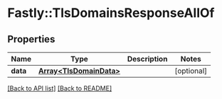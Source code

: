 # Fastly::TlsDomainsResponseAllOf

## Properties

| Name | Type | Description | Notes |
| ---- | ---- | ----------- | ----- |
| **data** | [**Array&lt;TlsDomainData&gt;**](TlsDomainData.md) |  | [optional] |

[[Back to API list]](../../README.md#endpoints) [[Back to README]](../../README.md)

